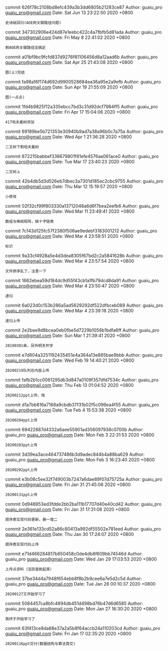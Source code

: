 commit 626f78c2108bd8efc439a3b3dd6805b21283ce87
Author: guaiu_pro <guaiu_pro@gmail.com>
Date:   Sat Jun 13 23:22:50 2020 +0800

    史诗级回归(AOE网关键路径问题)

commit 347302906e424d87e1eebc422c4a7fbfb5d81ada
Author: guaiu_pro <guaiu_pro@gmail.com>
Date:   Fri May 8 22:41:02 2020 +0800

    剩AOE网关键路径没搞定

commit a01bf9bc9fcfd837d9276f81106456d8a12aad6b
Author: guaiu_pro <guaiu_pro@gmail.com>
Date:   Sat Apr 25 21:43:08 2020 +0800

    图(上)完结

commit fa98a16f174d692d9900528684ea36a95e2a9efb
Author: guaiu_pro <guaiu_pro@gmail.com>
Date:   Sun Apr 19 21:55:09 2020 +0800

    图(一点点)

commit 1fd4b9825f12a335ebcc7bd3c31d92dcf7984ff5
Author: guaiu_pro <guaiu_pro@gmail.com>
Date:   Fri Apr 17 15:04:06 2020 +0800

    417哈夫曼树添加

commit 69189be5b721353e30940b9ad7a38a96b0c7a75a
Author: guaiu_pro <guaiu_pro@gmail.com>
Date:   Wed Apr 1 21:36:28 2020 +0800

    二叉树下剩哈夫曼树

commit 872215babbef338679801f81efe4576aa061ace0
Author: guaiu_pro <guaiu_pro@gmail.com>
Date:   Tue Mar 17 23:40:23 2020 +0800

    二叉树上

commit 42b4db5d3d526eb7dbec3a7301d185ec2cbc9755
Author: guaiu_pro <guaiu_pro@gmail.com>
Date:   Thu Mar 12 15:19:57 2020 +0800

    小修改

commit 02f32cf99f803330a13712048a6d6f7bea2eefb6
Author: guaiu_pro <guaiu_pro@gmail.com>
Date:   Wed Mar 11 23:49:41 2020 +0800

    数组与稀疏矩阵，缺十字链表

commit 7c143d125fc57f2380f506ae9edebf3183001212
Author: guaiu_pro <guaiu_pro@gmail.com>
Date:   Wed Mar 4 23:59:51 2020 +0800

    标识

commit 9a33cf4928a5e4d3dea8305f67bd2c2a5841628b
Author: guaiu_pro <guaiu_pro@gmail.com>
Date:   Wed Mar 4 23:57:54 2020 +0800

    文件排序乱了，注意一下

commit 1662ebea59d184dc9d55f43cb1a1fb79dcd8da91
Author: guaiu_pro <guaiu_pro@gmail.com>
Date:   Wed Mar 4 23:50:47 2020 +0800

    递归

commit 6a023d0c153b286a5ad5629292df522dfbceb089
Author: guaiu_pro <guaiu_pro@gmail.com>
Date:   Wed Mar 4 23:39:18 2020 +0800

    递归上传

commit 2e2bee9d8bcea0eb0fbe5d7229b1056b1bdfa6ff
Author: guaiu_pro <guaiu_pro@gmail.com>
Date:   Sun Mar 1 21:39:41 2020 +0800

    20190301串，另外明天开学

commit e7d804a3251192435451e4a364a13e885bae9bbb
Author: guaiu_pro <guaiu_pro@gmail.com>
Date:   Wed Feb 19 14:40:21 2020 +0800

    20200219队列总内容上传

commit fafb2b1cc0061295db3d847a0109f357dfd7534c
Author: guaiu_pro <guaiu_pro@gmail.com>
Date:   Thu Feb 13 01:04:52 2020 +0800

    20200212ppt上传，栈

commit d1a7bb816a7168a9cbdb37f31b02f5c096ea4f55
Author: guaiu_pro <guaiu_pro@gmail.com>
Date:   Tue Feb 4 15:53:38 2020 +0800

    20200204ppt上传

commit 69422887d4332a6aee55901ad356097938c0700b
Author: guaiu_pro <guaiu_pro@gmail.com>
Date:   Mon Feb 3 22:31:53 2020 +0800

    20200203ppt上传

commit 3d39ea3ace464737486b3d9adec844b4a88ba629
Author: guaiu_pro <guaiu_pro@gmail.com>
Date:   Mon Feb 3 16:23:40 2020 +0800

    20200202ppt上传

commit e3b08c5ee32f749003b7247a6dae89f07d75725a
Author: guaiu_pro <guaiu_pro@gmail.com>
Date:   Fri Jan 31 21:45:06 2020 +0800

    20200131ppt上传

commit 0d948953ed3fdde2bb2ba111b17707d40e40cd42
Author: guaiu_pro <guaiu_pro@gmail.com>
Date:   Fri Jan 31 17:31:08 2020 +0800

    顺序表实现代码更新，删一增二

commit 2e361e133cd52a86c80413a992df55502e781eed
Author: guaiu_pro <guaiu_pro@gmail.com>
Date:   Thu Jan 30 17:24:07 2020 +0800

    顺序表实现代码上传

commit e71d466284817b650458c0de4db8f609bb74546d
Author: guaiu_pro <guaiu_pro@gmail.com>
Date:   Wed Jan 29 17:03:53 2020 +0800

    上传点资料（活跃度刷起来）

commit 37be34d4a7948f654ebb8f8b2b9cee6a7e5d2c5d
Author: guaiu_pro <guaiu_pro@gmail.com>
Date:   Tue Jan 28 00:10:37 2020 +0800

    20200127又开始学习了

commit 5084457ca8bfc4894db451d498bd76b47d6d6585
Author: guaiu_pro <guaiu_pro@gmail.com>
Date:   Mon Jan 27 16:30:20 2020 +0800

    我终于开始学习了

commit 63f413ce8da88e37a2a5b8f64accb24a110203cd
Author: guaiu_pro <guaiu_pro@gmail.com>
Date:   Fri Jan 17 02:35:20 2020 +0800

    20200116ppt交付(数据结构与算法首交)